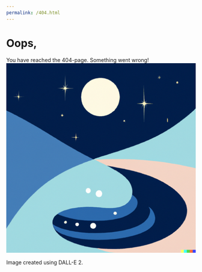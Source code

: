 ```yaml
---
permalink: /404.html
---
```


# Oops, 
You have reached the 404-page. 
Something went wrong!
![Balance](/assets/img/logo.png)

Image created using DALL-E 2.
